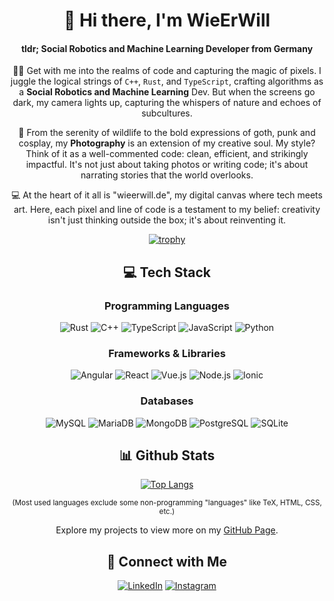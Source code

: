 <div align="center">

# 👋 Hi there, I'm WieErWill
#### tldr; Social Robotics and Machine Learning Developer from Germany

🧙‍♂️ Get with me into the realms of code and capturing the magic of pixels. I juggle the logical strings of `C++`, `Rust`, and `TypeScript`, crafting algorithms as a **Social Robotics and Machine Learning** Dev. But when the screens go dark, my camera lights up, capturing the whispers of nature and echoes of subcultures.

📸 From the serenity of wildlife to the bold expressions of goth, punk and cosplay, my **Photography** is an extension of my creative soul. My style? Think of it as a well-commented code: clean, efficient, and strikingly impactful. It's not just about taking photos or writing code; it's about narrating stories that the world overlooks.

💻 At the heart of it all is "wieerwill.de", my digital canvas where tech meets art. Here, each pixel and line of code is a testament to my belief: creativity isn't just thinking outside the box; it's about reinventing it.

[![trophy](https://github-profile-trophy.vercel.app/?username=wieerwill&theme=darkhub&row=1&title=MultiLanguage,Repositories,Stars)](https://github.com/wieerwill)


## 💻 Tech Stack
### Programming Languages
![Rust](https://img.shields.io/badge/Rust-black?style=flat&logo=rust&logoColor=white) 
![C++](https://img.shields.io/badge/C++-00599C?style=flat&logo=cplusplus&logoColor=white) 
![TypeScript](https://img.shields.io/badge/TypeScript-3178C6?style=flat&logo=typescript&logoColor=white) 
![JavaScript](https://img.shields.io/badge/JavaScript-F7DF1E?style=flat&logo=javascript&logoColor=black) 
![Python](https://img.shields.io/badge/Python-3776AB?style=flat&logo=python&logoColor=white)

### Frameworks & Libraries
![Angular](https://img.shields.io/badge/Angular-DD0031?style=flat&logo=angular&logoColor=white) 
![React](https://img.shields.io/badge/React-61DAFB?style=flat&logo=react&logoColor=black) 
![Vue.js](https://img.shields.io/badge/Vue.js-4FC08D?style=flat&logo=vue-dot-js&logoColor=white) 
![Node.js](https://img.shields.io/badge/Node.js-339933?style=flat&logo=node-dot-js&logoColor=white) 
![Ionic](https://img.shields.io/badge/Ionic-3880FF?style=flat&logo=ionic&logoColor=white)

### Databases
![MySQL](https://img.shields.io/badge/MySQL-4479A1?style=flat&logo=mysql&logoColor=white) 
![MariaDB](https://img.shields.io/badge/MariaDB-003545?style=flat&logo=mariadb&logoColor=white) 
![MongoDB](https://img.shields.io/badge/MongoDB-47A248?style=flat&logo=mongodb&logoColor=white) 
![PostgreSQL](https://img.shields.io/badge/PostgreSQL-336791?style=flat&logo=postgresql&logoColor=white) 
![SQLite](https://img.shields.io/badge/SQLite-003B57?style=flat&logo=sqlite&logoColor=white)

## 📊 Github Stats
[![Top Langs](https://github-readme-stats.vercel.app/api/top-langs?username=wieerwill&show_icons=true&locale=en&layout=compact&langs_count=8&hide=tex,html,css,swift)](https://github.com/wieerwill)

<small>(Most used languages exclude some non-programming "languages" like TeX, HTML, CSS, etc.)</small>

Explore my projects to view more on my [GitHub Page](https://github.com/wieerwill).

## 📱 Connect with Me
[![LinkedIn](https://img.shields.io/badge/LinkedIn-0077B5.svg?&style=for-the-badge&logo=linkedin&logoColor=white)](https://linkedin.com/in/wieerwill)
[![Instagram](https://img.shields.io/badge/Instagram-E4405F.svg?&style=for-the-badge&logo=instagram&logoColor=white)](https://instagram.com/wieerwill)

</div>
